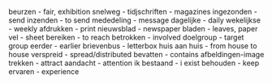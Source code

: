 beurzen - fair, exhibition 
snelweg - 
tidjschriften - magazines
ingezonden - send
inzenden - to send
mededeling - message
dagelijke - daily
wekelijkse - weekly
afdrukken - print
nieuwsblad - newspaper
bladen - leaves, paper
vel - sheet
bereiken - to reach
betrokken - involved
doelgroup - target group
eerder - earlier
brievenbus - letterbox
huis aan huis - from house to house 
verspreid - spread/distributed
bevatten - contains
afbeldingen-image
trekken - attract
aandacht - attention
ik bestaand - i exist
behouden - keep
ervaren - experience